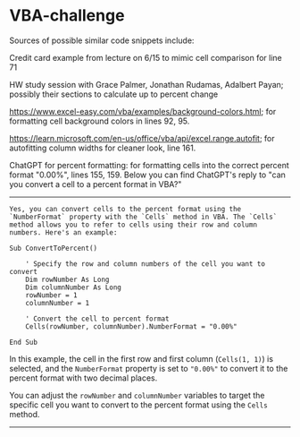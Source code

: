 # VBA-challenge

Sources of possible similar code snippets include:

  Credit card example from lecture on 6/15 to mimic cell comparison for line 71

  HW study session with Grace Palmer, Jonathan Rudamas, Adalbert Payan;
    possibly their sections to calculate up to percent change
  
  https://www.excel-easy.com/vba/examples/background-colors.html;
    for formatting cell background colors in lines 92, 95.
  
  https://learn.microsoft.com/en-us/office/vba/api/excel.range.autofit;
    for autofitting column widths for cleaner look, line 161.

  ChatGPT for percent formatting:
    for formatting cells into the correct percent format "0.00%", lines 155, 159.
    Below you can find ChatGPT's reply to "can you convert a cell to a percent format in VBA?"

    
  ------
    Yes, you can convert cells to the percent format using the `NumberFormat` property with the `Cells` method in VBA. The `Cells` method allows you to refer to cells using their row and column numbers. Here's an example:
  
  ```vba
  Sub ConvertToPercent()
  
      ' Specify the row and column numbers of the cell you want to convert
      Dim rowNumber As Long
      Dim columnNumber As Long
      rowNumber = 1
      columnNumber = 1
      
      ' Convert the cell to percent format
      Cells(rowNumber, columnNumber).NumberFormat = "0.00%"
  
  End Sub
  ```
  
  In this example, the cell in the first row and first column (`Cells(1, 1)`) is selected, and the `NumberFormat` property is set to `"0.00%"` to convert it to the percent format with two decimal places.
  
  You can adjust the `rowNumber` and `columnNumber` variables to target the specific cell you want to convert to the percent format using the `Cells` method.
  
  ------
